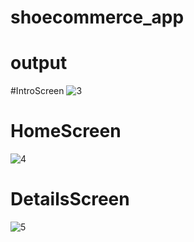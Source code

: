 # shoecommerce_app

# output 

#IntroScreen 
![3](https://github.com/Bilalkeyz/shoecommerce_app/assets/122999488/d69bfbe4-eeac-4e48-a865-328721adef7e)  

# HomeScreen 
![4](https://github.com/Bilalkeyz/shoecommerce_app/assets/122999488/adf9ca1d-a45a-47e3-ae5d-bb7c11c6389f)

# DetailsScreen

![5](https://github.com/Bilalkeyz/shoecommerce_app/assets/122999488/4c5f16fc-a03f-49d7-921c-de519e8a3846)
